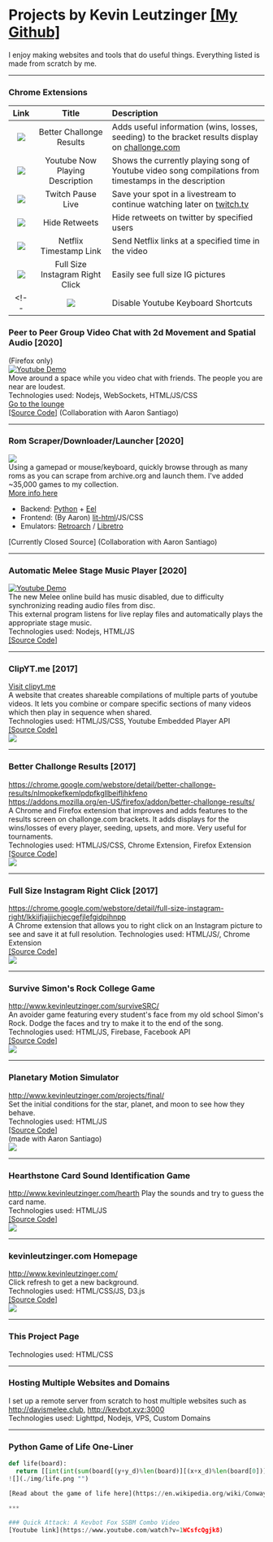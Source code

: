 # Projects by Kevin Leutzinger [[My Github]](https://github.com/kleutzinger/)  
I enjoy making websites and tools that do useful things. Everything listed is made from scratch by me.
***  

### Chrome Extensions

| **Link**        | **Title**           |  **Description** |
| :-------------: |:----------------------:| :-----|
| <a href="https://chrome.google.com/webstore/detail/better-challonge-results/nlmopkefkemlpdpfkgllbeifljhkfeno"><img class="icon" src="./img/crx6.png"></img></a>      | Better Challonge Results       | Adds useful information (wins, losses, seeding) to the bracket results display on [challonge.com](http://challonge.com)  |
| <a href="https://chrome.google.com/webstore/detail/youtube-now-playing-descr/cclaiidhllljekopicenflhhkdkckkbl"><img class="icon" src="./img/crx1.png"></img></a>| Youtube Now Playing Description | Shows the currently playing song of Youtube video song compilations from timestamps in the description |
| <a href="https://chrome.google.com/webstore/detail/twitch-pause-resume-live/bfgebolngkajgakbhhfdhgdldmjmiebe"><img class="icon" src="./img/twitch.png"></img></a>      | Twitch Pause Live       | Save your spot in a livestream to continue watching later on [twitch.tv](http://twitch.tv)  |
| <a href="https://chrome.google.com/webstore/detail/hide-retweets/iehhaigbokpilpilegajanpckfgbegdm"><img class="icon" src="./img/crx2.png"></img></a>| Hide Retweets       |   Hide retweets on twitter by specified users |
| <a href="https://chrome.google.com/webstore/detail/netflix-timestamp-link/nfamdnmnodndjpnfnlebmconoildihib"><img class="icon" src="./img/crx3.png"></img></a>      | Netflix Timestamp Link        | Send Netflix links at a specified time in the video   |
| <a href="https://github.com/kleutzinger/instagram-fullsize"><img class="icon" src="./img/crx5.png"></img></a>      | Full Size Instagram Right Click       | Easily see full size IG pictures  |  
<!-- | <a href="https://chrome.google.com/webstore/detail/youtube-disable-keyboard/aahkpmpmpjbmjaanknmnamdbodbgdape"><img class="icon" src="./img/crx4.png"></img></a>      | Disable Youtube Keyboard Shortcuts        | Prevents keyboard controls on videos   | -->


### Peer to Peer Group Video Chat with 2d Movement and Spatial Audio [2020]  
(Firefox only)  
[![Youtube Demo](./img/lounge.jpg)](https://thelounge.kevbot.xyz/ "Enter the lounge")  
Move around a space while you video chat with friends. The people you are near are loudest.  
Technologies used: Nodejs, WebSockets, HTML/JS/CSS  
[Go to the lounge](https://thelounge.kevbot.xyz/)  
[[Source Code]](https://github.com/kleutzinger/the-lounge/) (Collaboration with Aaron Santiago)  

***  

### Rom Scraper/Downloader/Launcher [2020]  
![](./img/rombrowser.png "")  
Using a gamepad or mouse/keyboard, quickly browse through as many roms as you can scrape from archive.org and launch them.
I've added ~35,000 games to my collection.  
[More info here](https://kevbot.xyz/download/well-help.html)  
  - Backend: [Python](https://www.python.org/downloads/) + [Eel](https://github.com/samuelhwilliams/Eel)  
  - Frontend:  (By Aaron)  [lit-html](https://lit-html.polymer-project.org/)/JS/CSS  
  - Emulators: [Retroarch](https://www.retroarch.com/) / [Libretro](https://www.libretro.com/)  

[Currently Closed Source] (Collaboration with Aaron Santiago)  
<!-- [[Source Code]](https://github.com/kleutzinger/clipyt.me)   -->

***  

### Automatic Melee Stage Music Player [2020]  
[![Youtube Demo](./img/music.jpg)](https://www.youtube.com/watch?v=l6pDUrRTPew "Youtube Demo")  
The new Melee online build has music disabled, due to difficulty synchronizing reading audio files from disc.  
This external program listens for live replay files and automatically plays the appropriate stage music.  
Technologies used: Nodejs, HTML/JS  
[[Source Code]](https://github.com/kleutzinger/slippi-melee-music-player)  
<!-- ![](./img/yt2.png "")   -->

***  

### ClipYT.me [2017]  
[Visit clipyt.me](http://clipyt.me/#VQBbHzypBro+71+79+VQBbHzypBro+140+146+pZwvLFhYUL0+129+133+hGY44DIQb-A+81+92+MdcuaeYV9oM+164+177+IydCCUfPDLE+11+34+Interesting_Videos)  
A website that creates shareable compilations of multiple parts of youtube videos. It lets you combine or compare specific sections of many videos which then play in sequence when shared.  
Technologies used: HTML/JS/CSS, Youtube Embedded Player API  
[[Source Code]](https://github.com/kleutzinger/clipyt.me)  
![](./img/yt2.png "")  

***  

### Better Challonge Results  [2017]
https://chrome.google.com/webstore/detail/better-challonge-results/nlmopkefkemlpdpfkgllbeifljhkfeno  
https://addons.mozilla.org/en-US/firefox/addon/better-challonge-results/  
A Chrome and Firefox extension that improves and adds features to the results screen on challonge.com brackets. It adds displays for the wins/losses of every player, seeding, upsets, and more. Very useful for tournaments.  
Technologies used: HTML/JS/CSS, Chrome Extension, Firefox Extension    
[[Source Code]](https://github.com/kleutzinger/better-challonge)  
![](./img/challonge.png "")  

***  

### Full Size Instagram Right Click  [2017]
https://chrome.google.com/webstore/detail/full-size-instagram-right/lkkiifjajjichjecgefjlefgidpihnpp  
A Chrome extension that allows you to right click on an Instagram picture to see and save it at full resolution.
Technologies used: HTML/JS/, Chrome Extension  
[[Source Code]](https://github.com/kleutzinger/instagram-fullsize)  
![](./img/insta.png "")  

***  

### Survive Simon's Rock College Game  
http://www.kevinleutzinger.com/surviveSRC/  
An avoider game featuring every student's face from my old school Simon's Rock. Dodge the faces and try to make it to the end of the song.  
Technologies used: HTML/JS, Firebase, Facebook API  
[[Source Code]](https://github.com/kleutzinger/kleutzinger.github.io/tree/master/surviveSRC)  
![](./img/src.png "")

***

### Planetary Motion Simulator  
http://www.kevinleutzinger.com/projects/final/  
Set the initial conditions for the star, planet, and moon to see how they behave.  
Technologies used: HTML/JS  
[[Source Code]](https://github.com/kleutzinger/kleutzinger.github.io/tree/master/projects/final)  
(made with Aaron Santiago)  
![](./img/planet.png "")  

***

### Hearthstone Card Sound Identification Game  
http://www.kevinleutzinger.com/hearth
Play the sounds and try to guess the card name.  
Technologies used: HTML/JS  
[[Source Code]](https://github.com/kleutzinger/kleutzinger.github.io/tree/master/hearth)  
![](./img/hs.png "")  

***

### kevinleutzinger.com Homepage  
http://www.kevinleutzinger.com/  
Click refresh to get a new background.  
Technologies used: HTML/CSS/JS, D3.js  
[[Source Code]](https://github.com/kleutzinger/kleutzinger.github.io/blob/master/index.html)  
![](./img/kevinleutzinger.png "")  

***

### This Project Page  
Technologies used: HTML/CSS  

***

### Hosting Multiple Websites and Domains  
I set up a remote server from scratch to host multiple websites such as http://davismelee.club, http://kevbot.xyz:3000  
Technologies used: Lighttpd, Nodejs, VPS, Custom Domains

***

### Python Game of Life One-Liner
```python
def life(board):
  return [[int(int(sum(board[(y+y_d)%len(board)][(x+x_d)%len(board[0])] for y_d in range(-1,2) for x_d in range(-1,2)))+val*9 in (3,12,13)) for x, val  in enumerate(row)] for y, row in enumerate(board)]```
![](./img/life.png "")

[Read about the game of life here](https://en.wikipedia.org/wiki/Conway%27s_Game_of_Life)  

***

### Quick Attack: A Kevbot Fox SSBM Combo Video
[Youtube link](https://www.youtube.com/watch?v=1WCsfcQgjk8)
